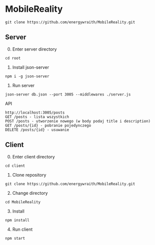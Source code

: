 # MobileReality
 
 ```
git clone https://github.com/energywraith/MobileReality.git
```

## Server 

0. Enter server directory
```
cd root
```

1. Install json-server
```
npm i -g json-server
```

1. Run server
```
json-server db.json --port 3005 --middlewares ./server.js
```

API
```
http://localhost:3005/posts
GET /posts - lista wszystkich
POST /posts - utworzenie nowego (w body podaj title i description)
GET /posts/{id} - pobranie pojedynczego
DELETE /posts/{id} - usuwanie
```

## Client

0. Enter client directory
```
cd client
```

1. Clone repository
```
git clone https://github.com/energywraith/MobileReality.git
```

2. Change directory
```
cd MobileReality
```

3. Install
```
npm install
```

4. Run client
```
npm start
```